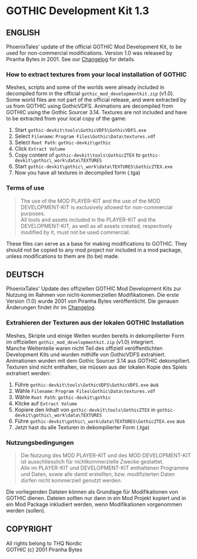 # GOTHIC Development Kit 1.3
  
  
    
## ENGLISH  
  
PhoenixTales' update of the official GOTHIC Mod Development Kit, to be used for non-commercial modifications. Version 1.0 was released by Piranha Bytes in 2001. See our [Changelog](https://github.com/PhoenixTales/gothic-devkit/blob/main/Changelog.txt) for details.  

### How to extract textures from your local installation of GOTHIC
Meshes, scripts and some of the worlds were already included in decompiled form in the official `gothic_mod_developmentkit.zip` (v1.0).  
Some world files are not part of the official release, and were extracted by us from GOTHIC using GothicVDFS.
Animations are decompiled from GOTHIC using the Gothic Sourcer 3.14.
Textures are not included and have to be extracted from your local copy of the game:
1. Start `gothic-devkit\tools\GothicVDFS\GothicVDFS.exe`
2. Select `Filename`: `Program Files\Gothic\Data\textures.vdf`
3. Select `Root Path`: `gothic-devkit\gothic`
4. Click `Extract Volume`
5. Copy content of `gothic-devkit\tools\GothicZTEX` to `gothic-devkit\gothic\_work\data\TEXTURES`
6. Start `gothic-devkit\gothic\_work\data\TEXTURES\GothicZTEX.exe`
7. Now you have all textures in decompiled form (.tga)

### Terms of use  
> The use of the MOD PLAYER-KIT and the use of the MOD DEVELOPMENT-KIT is exclusively allowed for non-commercial purposes.  
> All tools and assets included in the PLAYER-KIT and the DEVELOPMENT-KIT, as well as all assets created, respectively modified by it, must not be used commercial.
  
These files can serve as a base for making modifications to GOTHIC. They should not be copied to any mod project nor included in a mod package, unless modifications to them are (to be) made.  
  
  
  
## DEUTSCH  
  
PhoenixTales' Update des offiziellen GOTHIC Mod Development Kits zur Nutzung im Rahmen von nicht-kommerziellen Modifikationen. Die erste Version (1.0) wurde 2001 von Piranha Bytes veröffentlicht. Die genauen Änderungen findet ihr im [Changelog](https://github.com/PhoenixTales/gothic-devkit/blob/main/Changelog.txt).  

### Extrahieren der Texturen aus der lokalen GOTHIC Installation
Meshes, Skripte und einige Welten wurden bereits in dekompilierter Form im offiziellen `gothic_mod_developmentkit.zip` (v1.0) integriert.  
Manche Weltenteile waren nicht Teil des offiziell veröffentlichten Development Kits und wurden mithilfe von GothicVDFS extrahiert.
Animationen wurden mit dem Gothic Sourcer 3.14 aus GOTHIC dekompiliert.
Texturen sind nicht enthalten, sie müssen aus der lokalen Kopie des Spiels extrahiert werden:
1. Führe `gothic-devkit\tools\GothicVDFS\GothicVDFS.exe` aus
2. Wähle `Filename`: `Program Files\Gothic\Data\textures.vdf`
3. Wähle `Root Path`: `gothic-devkit\gothic`
4. Klicke auf `Extract Volume`
5. Kopiere den Inhalt von `gothic-devkit\tools\GothicZTEX` in `gothic-devkit\gothic\_work\data\TEXTURES`
6. Führe `gothic-devkit\gothic\_work\data\TEXTURES\GothicZTEX.exe` aus
7. Jetzt hast du alle Texturen in dekompilierter Form (.tga)
  
### Nutzungsbedingungen  
> Die Nutzung des MOD PLAYER-KIT und des MOD DEVELOPMENT-KIT ist ausschliesslich für nichtkommerzielle Zwecke gestattet.  
> Alle im PLAYER-KIT und DEVELOPMENT-KIT enthaltenen Programme und Daten, sowie alle damit erstellten, bzw. modifizierten Daten dürfen nicht kommerziell genutzt werden.  
  
Die vorliegenden Dateien können als Grundlage für Modifikationen von GOTHIC dienen. Dateien sollten nur dann in ein Mod Projekt kopiert und in ein Mod Package inkludiert werden, wenn Modifikationen vorgenommen werden (sollen).  

    
  
## COPYRIGHT  
  
All rights belong to THQ Nordic  
GOTHIC (c) 2001 Piranha Bytes  
